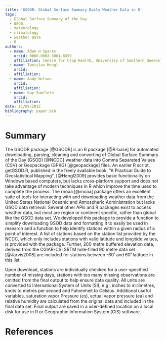 ```yaml
---
title: 'GSODR: Global Surface Summary Daily Weather Data in R'
tags:
  - Global Surface Summary of the Day
  - GSOD
  - meteorology
  - climatology
  - weather data
  - R
authors:
  - name: Adam H Sparks
    orcid: 0000-0002-0061-8359
    affiliation: Centre for Crop Health, University of Southern Queensland, Toowoomba, Queensland, Australia
  - name: Tomislav Hengl
    orcid: 
    affiliation: 
  - name: Andy Nelson
    orcid: 
    affiliation: 
  - name: Kay Sumfleth
    orcid: 
    affiliation: 
date: 11/08/2012
bibliography: paper.bib
---
```


# Summary

The GSODR package [@GSODR] is an R package [@R-base] for automated
downloading, parsing, cleaning and converting of Global Surface Summary of the
Day (GSOD) [@NCDC] weather data into Comma Separated Values (CSV) or
Geopackage (GPKG) [@geopackage] files. An earlier R script, getGSOD.R, published
in the freely available book, "A Practical Guide to Geostatistical Mapping", 
[@Hengl2009] provides basic functionality on Windows based computers, but lacks
cross-platform support and does not take advantage of modern techniques in R
which improve the time used to complete the process. The rnoaa [@rnoaa]
package offers an excellent suite of tools for interacting with and downloading
weather data from the United States National Oceanic and Atmospheric
Administration but lacks GSOD data retrieval. Several other APIs and R packages
exist to access weather data, but most are region or continent specific, rather
than global like the GSOD data set. We developed this package to provide a
function to simplify downloading GSOD data and formatting it to easily be used
in research and a function to help identify stations within a given radius of a
point of interest. A list of stations based on the station list provided by the
NCDC, which only includes stations with valid latitude and longitide values, is
provided with the package. Further, 200 metre buffered elevation data, derived
from the CGIAR-CSI SRTM hole-filled 90 metre data set [@Jarvis2008] are included
for stations between -60˚ and 60˚ latitude in this list.

Upon download, stations are individually checked for a user-specified number of
missing days, stations with too many missing observations are omitted from the
final output to help ensure data quality. All units are converted to
International System of Units (SI), e.g., inches to millimetres, knots to metres
per second and Fahrenheit to Celsius. Additional useful variables, saturation
vapor Pressure (es), actual vapor pressure (ea) and relative humidity are
calculated from the original data and included in the final data set. Final
output are saved in a user-defined location on a local disk for use in R or
Geographic Information System (GIS) software.

# References

